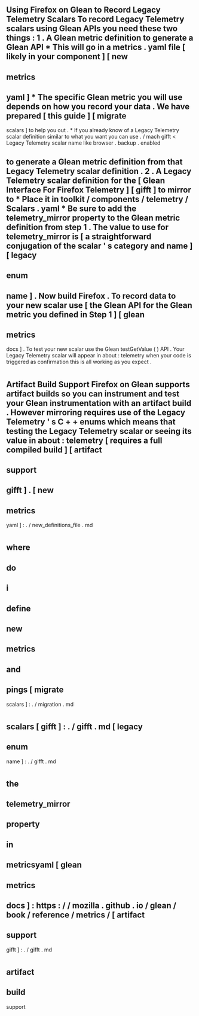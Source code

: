 #
Using
Firefox
on
Glean
to
Record
Legacy
Telemetry
Scalars
To
record
Legacy
Telemetry
scalars
using
Glean
APIs
you
need
these
two
things
:
1
.
A
Glean
metric
definition
to
generate
a
Glean
API
*
This
will
go
in
a
metrics
.
yaml
file
[
likely
in
your
component
]
[
new
-
metrics
-
yaml
]
*
The
specific
Glean
metric
you
will
use
depends
on
how
you
record
your
data
.
We
have
prepared
[
this
guide
]
[
migrate
-
scalars
]
to
help
you
out
.
*
If
you
already
know
of
a
Legacy
Telemetry
scalar
definition
similar
to
what
you
want
you
can
use
.
/
mach
gifft
<
Legacy
Telemetry
scalar
name
like
browser
.
backup
.
enabled
>
to
generate
a
Glean
metric
definition
from
that
Legacy
Telemetry
scalar
definition
.
2
.
A
Legacy
Telemetry
scalar
definition
for
the
[
Glean
Interface
For
Firefox
Telemetry
]
[
gifft
]
to
mirror
to
*
Place
it
in
toolkit
/
components
/
telemetry
/
Scalars
.
yaml
*
Be
sure
to
add
the
telemetry_mirror
property
to
the
Glean
metric
definition
from
step
1
.
The
value
to
use
for
telemetry_mirror
is
[
a
straightforward
conjugation
of
the
scalar
'
s
category
and
name
]
[
legacy
-
enum
-
name
]
.
Now
build
Firefox
.
To
record
data
to
your
new
scalar
use
[
the
Glean
API
for
the
Glean
metric
you
defined
in
Step
1
]
[
glean
-
metrics
-
docs
]
.
To
test
your
new
scalar
use
the
Glean
testGetValue
(
)
API
.
Your
Legacy
Telemetry
scalar
will
appear
in
about
:
telemetry
when
your
code
is
triggered
as
confirmation
this
is
all
working
as
you
expect
.
#
#
Artifact
Build
Support
Firefox
on
Glean
supports
artifact
builds
so
you
can
instrument
and
test
your
Glean
instrumentation
with
an
artifact
build
.
However
mirroring
requires
use
of
the
Legacy
Telemetry
'
s
C
+
+
enums
which
means
that
testing
the
Legacy
Telemetry
scalar
or
seeing
its
value
in
about
:
telemetry
[
requires
a
full
compiled
build
]
[
artifact
-
support
-
gifft
]
.
[
new
-
metrics
-
yaml
]
:
.
/
new_definitions_file
.
md
#
where
-
do
-
i
-
define
-
new
-
metrics
-
and
-
pings
[
migrate
-
scalars
]
:
.
/
migration
.
md
#
scalars
[
gifft
]
:
.
/
gifft
.
md
[
legacy
-
enum
-
name
]
:
.
/
gifft
.
md
#
the
-
telemetry_mirror
-
property
-
in
-
metricsyaml
[
glean
-
metrics
-
docs
]
:
https
:
/
/
mozilla
.
github
.
io
/
glean
/
book
/
reference
/
metrics
/
[
artifact
-
support
-
gifft
]
:
.
/
gifft
.
md
#
artifact
-
build
-
support
